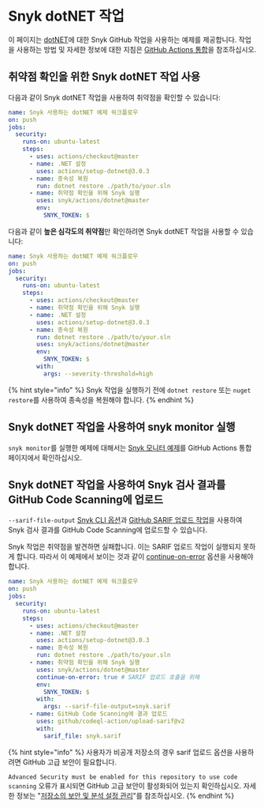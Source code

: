 # Snyk dotNET 작업

이 페이지는 [dotNET](https://github.com/snyk/actions/tree/master/dotnet)에 대한 Snyk GitHub 작업을 사용하는 예제를 제공합니다. 작업을 사용하는 방법 및 자세한 정보에 대한 지침은 [GitHub Actions 통합](https://docs.snyk.io/integrations/ci-cd-integrations/github-actions-integration)을 참조하십시오.

## 취약점 확인을 위한 Snyk dotNET 작업 사용

다음과 같이 Snyk dotNET 작업을 사용하여 취약점을 확인할 수 있습니다:

```yaml
name: Snyk 사용하는 dotNET 예제 워크플로우
on: push
jobs:
  security:
    runs-on: ubuntu-latest
    steps:
      - uses: actions/checkout@master
      - name: .NET 설정
        uses: actions/setup-dotnet@3.0.3
      - name: 종속성 복원
        run: dotnet restore ./path/to/your.sln
      - name: 취약점 확인을 위해 Snyk 실행
        uses: snyk/actions/dotnet@master
        env:
          SNYK_TOKEN: $
```

다음과 같이 **높은 심각도의 취약점**만 확인하려면 Snyk dotNET 작업을 사용할 수 있습니다:

```yaml
name: Snyk 사용하는 dotNET 예제 워크플로우
on: push
jobs:
  security:
    runs-on: ubuntu-latest
    steps:
      - uses: actions/checkout@master
      - name: 취약점 확인을 위해 Snyk 실행
      - name: .NET 설정
        uses: actions/setup-dotnet@3.0.3
      - name: 종속성 복원
        run: dotnet restore ./path/to/your.sln
        uses: snyk/actions/dotnet@master
        env:
          SNYK_TOKEN: $
        with:
          args: --severity-threshold=high
```

{% hint style="info" %}
Snyk 작업을 실행하기 전에 `dotnet restore` 또는 `nuget restore`를 사용하여 종속성을 복원해야 합니다.
{% endhint %}

## Snyk dotNET 작업을 사용하여 snyk monitor 실행

`snyk monitor`를 실행한 예제에 대해서는 [Snyk 모니터 예제](https://docs.snyk.io/integrations/ci-cd-integrations/github-actions-integration#snyk-monitor-example)를 GitHub Actions 통합 페이지에서 확인하십시오.

## Snyk dotNET 작업을 사용하여 Snyk 검사 결과를 GitHub Code Scanning에 업로드

`--sarif-file-output` [Snyk CLI 옵션](https://docs.snyk.io/snyk-cli/cli-reference)과 [GitHub SARIF 업로드 작업](https://docs.github.com/en/code-security/secure-coding/uploading-a-sarif-file-to-github)을 사용하여 Snyk 검사 결과를 GitHub Code Scanning에 업로드할 수 있습니다.

Snyk 작업은 취약점을 발견하면 실패합니다. 이는 SARIF 업로드 작업이 실행되지 못하게 합니다. 따라서 이 예제에서 보이는 것과 같이 [continue-on-error](https://docs.github.com/en/actions/reference/workflow-syntax-for-github-actions#jobsjob_idstepscontinue-on-error) 옵션을 사용해야 합니다.

```yaml
name: Snyk 사용하는 dotNET 예제 워크플로우
on: push
jobs:
  security:
    runs-on: ubuntu-latest
    steps:
      - uses: actions/checkout@master
      - name: .NET 설정
        uses: actions/setup-dotnet@3.0.3
      - name: 종속성 복원
        run: dotnet restore ./path/to/your.sln
      - name: 취약점 확인을 위해 Snyk 실행
        uses: snyk/actions/dotnet@master
        continue-on-error: true # SARIF 업로드 호출을 위해
        env:
          SNYK_TOKEN: $
        with:
          args: --sarif-file-output=snyk.sarif
      - name: GitHub Code Scanning에 결과 업로드
        uses: github/codeql-action/upload-sarif@v2
        with:
          sarif_file: snyk.sarif
```

{% hint style="info" %}
사용자가 비공개 저장소의 경우 sarif 업로드 옵션을 사용하려면 GitHub 고급 보안이 필요합니다. &#x20;

`Advanced Security must be enabled for this repository to use code scanning` 오류가 표시되면 GitHub 고급 보안이 활성화되어 있는지 확인하십시오. 자세한 정보는 "[저장소의 보안 및 분석 설정 관리](https://docs.github.com/en/repositories/managing-your-repositorys-settings-and-features/enabling-features-for-your-repository/managing-security-and-analysis-settings-for-your-repository)"를 참조하십시오.
{% endhint %}